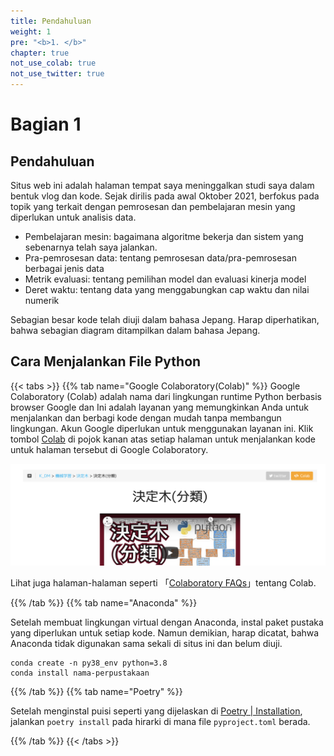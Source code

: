 ```yaml
---
title: Pendahuluan
weight: 1
pre: "<b>1. </b>"
chapter: true
not_use_colab: true
not_use_twitter: true
---
```


# Bagian 1
## Pendahuluan

Situs web ini adalah halaman tempat saya meninggalkan studi saya dalam bentuk vlog dan kode.
Sejak dirilis pada awal Oktober 2021, berfokus pada topik yang terkait dengan pemrosesan dan pembelajaran mesin yang diperlukan untuk analisis data.

- Pembelajaran mesin: bagaimana algoritme bekerja dan sistem yang sebenarnya telah saya jalankan.
- Pra-pemrosesan data: tentang pemrosesan data/pra-pemrosesan berbagai jenis data
- Metrik evaluasi: tentang pemilihan model dan evaluasi kinerja model
- Deret waktu: tentang data yang menggabungkan cap waktu dan nilai numerik

Sebagian besar kode telah diuji dalam bahasa Jepang. Harap diperhatikan, bahwa sebagian diagram ditampilkan dalam bahasa Jepang.

## Cara Menjalankan File Python

{{< tabs >}}
{{% tab name="Google Colaboratory(Colab)" %}}
Google Colaboratory (Colab) adalah nama dari lingkungan runtime Python berbasis browser Google dan
Ini adalah layanan yang memungkinkan Anda untuk menjalankan dan berbagi kode dengan mudah tanpa membangun lingkungan. Akun Google diperlukan untuk menggunakan layanan ini.
Klik tombol <a href="#" class="btn colab-btn-border in-text-button">Colab</a> di pojok kanan atas setiap halaman untuk menjalankan kode untuk halaman tersebut di Google Colaboratory.

![](2022-03-30-20-15-24.png)

Lihat juga halaman-halaman seperti 「[Colaboratory FAQs](https://research.google.com/colaboratory/faq.html?hl=id)」tentang Colab.

{{% /tab %}}
{{% tab name="Anaconda" %}}

Setelah membuat lingkungan virtual dengan Anaconda, instal paket pustaka yang diperlukan untuk setiap kode.
Namun demikian, harap dicatat, bahwa Anaconda tidak digunakan sama sekali di situs ini dan belum diuji.

```
conda create -n py38_env python=3.8
conda install nama-perpustakaan
```

{{% /tab %}}
{{% tab name="Poetry" %}}

Setelah menginstal puisi seperti yang dijelaskan di [Poetry | Installation](https://python-poetry.org/docs/), jalankan `poetry install` pada hirarki di mana file `pyproject.toml` berada.

{{% /tab %}}
{{< /tabs >}}